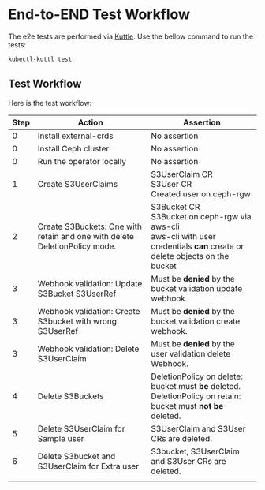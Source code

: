 # End-to-END Test Workflow

The e2e tests are performed via [Kuttle](https://kuttl.dev/). Use the bellow command to run the tests:

```bash
kubectl-kuttl test
```

## Test Workflow

Here is the test workflow:

| Step | Action                                                       | Assertion                                                    |
| ---- | ------------------------------------------------------------ | ------------------------------------------------------------ |
| 0    | Install external-crds                                        | No assertion                                                 |
| 0    | Install Ceph cluster                                         | No assertion                                                 |
| 0    | Run the operator locally                                     | No assertion                                                 |
| 1    | Create S3UserClaims                                          | S3UserClaim CR<br />S3User CR<br />Created user on ceph-rgw  |
| 2    | Create S3Buckets: One with retain and one with delete DeletionPolicy mode. | S3Bucket CR<br />S3Bucket on ceph-rgw via aws-cli<br />aws-cli with user credentials **can** create or delete objects on the bucket |
| 3    | Webhook validation: Update S3Bucket S3UserRef                | Must be **denied** by the bucket validation update webhook.  |
| 3    | Webhook validation: Create S3bucket with wrong S3UserRef     | Must be **denied** by the bucket validation create webhook.  |
| 3    | Webhook validation: Delete S3UserClaim                       | Must be **denied** by the user validation delete Webhook.    |
| 4    | Delete S3Buckets                                             | DeletionPolicy on delete: bucket must **be** deleted.<br />DeletionPolicy on retain: bucket must **not be** deleted. |
| 5    | Delete S3UserClaim for Sample user                           | S3UserClaim and S3User CRs are deleted.                      |
| 6    | Delete S3bucket and S3UserClaim for Extra user               | S3bucket, S3UserClaim and S3User CRs are deleted.            |
|      |                                                              |                                                              |
